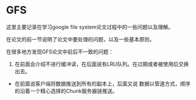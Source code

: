# GFS

这里主要记录在学习google file system论文过程中的一些问题以及理解。

在论文的前一节说明了论文中要处理的问题，以及一些基本原则。


在很多地方发现GFS论文中前后不一致的问题：

1. 在前面会介绍不进行缓冲读，在后面说有LRU队列。在过期或者被使用后交换出去。

- 在前面说客户端将数据推送到所有的副本上，后面又说 数据以管道方式，顺序的沿着一个精心选择的Chunk服务器链推送。